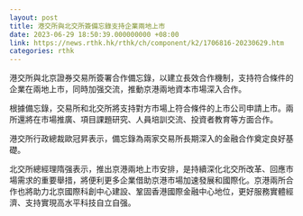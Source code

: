 ```yaml
---
layout: post
title: 港交所與北交所簽備忘錄支持企業兩地上市
date: 2023-06-29 18:50:39.000000000 +08:00
link: https://news.rthk.hk/rthk/ch/component/k2/1706816-20230629.htm
categories: rthk
---
```


港交所與北京證券交易所簽署合作備忘錄，以建立長效合作機制，支持符合條件的企業在兩地上市，同時加强交流，推動京港兩地資本市場深入合作。

根據備忘錄，交易所和北交所將支持對方市場上符合條件的上市公司申請上市。兩所還將在市場推廣、項目課題研究、人員培訓交流、投資者教育等方面合作。

港交所行政總裁歐冠昇表示，備忘錄為兩家交易所長期深入的金融合作奠定良好基礎。

北交所總經理隋强表示，推出京港兩地上市安排，是持續深化北交所改革、回應市場需求的重要舉措，將便利更多企業借助京港市場加速發展和國際化。京港兩所合作也將助力北京國際科創中心建設、鞏固香港國際金融中心地位，更好服務實體經濟、支持實現高水平科技自立自强。
